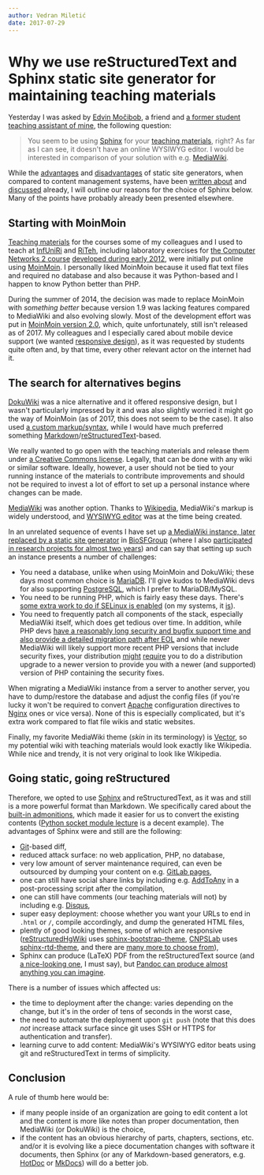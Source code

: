 ```yaml
---
author: Vedran Miletić
date: 2017-07-29
---
```


# Why we use reStructuredText and Sphinx static site generator for maintaining teaching materials

Yesterday I was asked by [Edvin Močibob](https://edvin.me/), a friend and [a former student teaching assistant of mine](../people.md#former-students), the following question:

> You seem to be using [Sphinx](https://www.sphinx-doc.org/) for your [teaching materials](../../hr/nastava/index.md), right? As far as I can see, it doesn't have an online WYSIWYG editor. I would be interested in comparison of your solution with e.g. [MediaWiki](https://www.mediawiki.org/).

While the [advantages](https://www.sitepoint.com/7-reasons-use-static-site-generator/) and [disadvantages](https://www.sitepoint.com/7-reasons-not-use-static-site-generator/) of static site generators, when compared to content management systems, have been [written about](https://www.stevestreeting.com/2016/06/12/converting-this-blog-from-wordpress-to-hugo/) and [discussed](https://news.ycombinator.com/item?id=896634) already, I will outline our reasons for the choice of Sphinx below. Many of the points have probably already been presented elsewhere.

## Starting with MoinMoin

[Teaching materials](../../hr/nastava/index.md) for the courses some of my colleagues and I used to teach at [InfUniRi](https://www.inf.uniri.hr/) and [RiTeh](http://www.riteh.uniri.hr/), including laboratory exercises for [the Computer Networks 2 course](../../hr/nastava/kolegiji/RM2.md) [developed during early 2012](../../hr/istrazivanje-i-razvoj.md#razvoj-e-kolegija-racunalne-mreze-2-na-sveucilistu-u-rijeci-u-akademskoj-20112012-godini), were initially put online using [MoinMoin](https://moinmo.in/). I personally liked MoinMoin because it used flat text files and required no database and also because it was Python-based and I happen to know Python better than PHP.

During the summer of 2014, the decision was made to replace MoinMoin with *something better* because version 1.9 was lacking features compared to MediaWiki and also evolving slowly. Most of the development effort was put in [MoinMoin version 2.0](https://moin-20.readthedocs.io/), which, quite unfortunately, still isn't released as of 2017. My colleagues and I especially cared about mobile device support (we wanted [responsive design](https://en.wikipedia.org/wiki/Responsive_web_design)), as it was requested by students quite often and, by that time, every other relevant actor on the internet had it.

## The search for alternatives begins

[DokuWiki](https://www.dokuwiki.org/) was a nice alternative and it offered responsive design, but I wasn't particularly impressed by it and was also slightly worried it might go the way of MoinMoin (as of 2017, this does not seem to be the case). It also used [a custom markup/syntax](https://www.dokuwiki.org/wiki:syntax), while I would have much preferred something [Markdown](https://daringfireball.net/projects/markdown/)/[reStructuredText](https://docutils.sourceforge.io/rst.html)-based.

We really wanted to go open with the teaching materials and release them under [a Creative Commons license](https://creativecommons.org/choose/). Legally, that can be done with any wiki or similar software. Ideally, however, a user should not be tied to your running instance of the materials to contribute improvements and should not be required to invest a lot of effort to set up a personal instance where changes can be made.

[MediaWiki](https://www.mediawiki.org/) was another option. Thanks to [Wikipedia](https://www.wikipedia.org/), MediaWiki's markup is widely understood, and [WYSIWYG editor](https://www.mediawiki.org/wiki/WYSIWYG_editor) was at the time being created.

In an unrelated sequence of events I have set up [a MediaWiki instance, later replaced by a static site generator](https://svedruziclab.github.io/software.html) in [BioSFGroup](https://svedruziclab.github.io/group.html) (where I also [participated in research projects for almost two years](2015-07-28-joys-and-pains-of-interdisciplinary-research.md)) and can say that setting up such an instance presents a number of challenges:

- You need a database, unlike when using MoinMoin and DokuWiki; these days most common choice is [MariaDB](https://mariadb.org/). I'll give kudos to MediaWiki devs for also supporting [PostgreSQL](https://www.postgresql.org/), which I prefer to MariaDB/MySQL.
- You need to be running PHP, which is fairly easy these days. There's [some extra work to do if SELinux is enabled](https://www.mediawiki.org/wiki/SELinux) (on my systems, it [is](https://stopdisablingselinux.com/)).
- You need to frequently patch all components of the stack, especially MediaWiki itself, which does get tedious over time. In addition, while PHP devs [have a reasonably long security and bugfix support time and also provide a detailed migration path after EOL](https://secure.php.net/eol.php) and while newer MediaWiki will likely support more recent PHP versions that include security fixes, your distribution [might](https://security-tracker.debian.org/tracker/source-package/php5) [require](https://security-tracker.debian.org/tracker/source-package/php7.0) you to do a distribution upgrade to a newer version to provide you with a newer (and supported) version of PHP containing the security fixes.

When migrating a MediaWiki instance from a server to another server, you have to dump/restore the database and adjust the config files (if you're lucky it won't be required to convert [Apache](https://httpd.apache.org/) configuration directives to [Nginx](https://nginx.org/) ones or vice versa). None of this is especially complicated, but it's extra work compared to flat file wikis and static websites.

Finally, my favorite MediaWiki theme (*skin* in its terminology) is [Vector](https://www.mediawiki.org/wiki/Skin:Vector), so my potential wiki with teaching materials would look exactly like Wikipedia. While nice and trendy, it is not very original to look like Wikipedia.

## Going static, going reStructured

Therefore, we opted to use [Sphinx](https://www.sphinx-doc.org/) and reStructuredText, as it was and still is a more powerful format than Markdown. We specifically cared about the [built-in admonitions](https://www.sphinx-doc.org/en/stable/rest.html#directives), which made it easier for us to convert the existing contents ([Python socket module lecture](../../hr/nastava/materijali/python-modul-socket.md) is a decent example). The advantages of Sphinx were and still are the following:

- [Git](https://git-scm.com/)-based diff,
- reduced attack surface: no web application, PHP, no database,
- very low amount of server maintenance required, can even be outsourced by dumping your content on e.g. [GitLab pages](https://docs.gitlab.com/ee/user/project/pages/index.html),
- one can still have social share links by including e.g. [AddToAny](https://www.addtoany.com/) in a post-processing script after the compilation,
- one can still have comments (our teaching materials will not) by including e.g. [Disqus](https://disqus.com/),
- super easy deployment: choose whether you want your URLs to end in `.html` or `/`, compile accordingly, and dump the generated HTML files,
- plently of good looking themes, some of which are responsive ([reStructuredHgWiki](../../hr/povijest.md#restructuredtext-sphinx-i-bootstrap) uses [sphinx-bootstrap-theme](https://ryan-roemer.github.io/sphinx-bootstrap-theme/), [CNPSLab](../../hr/povijest.md#laboratorij-za-racunalne-mreze-paralelizaciju-i-simulaciju) uses [sphinx-rtd-theme](https://docs.readthedocs.io/en/latest/theme.html), and there are [many more to choose from](https://github.com/search?q=sphinx+theme)),
- Sphinx can produce (LaTeX) PDF from the reStructuredText source (and [a nice-looking one](https://www.sphinx-doc.org/_/downloads/en/master/pdf/), I must say), but [Pandoc can produce almost anything you can imagine](https://pandoc.org/).

There is a number of issues which affected us:

- the time to deployment after the change: varies depending on the change, but it's in the order of tens of seconds in the worst case,
- the need to automate the deployment upon `git push` (note that this does *not* increase attack surface since git uses SSH or HTTPS for authentication and transfer).
- learning curve to add content: MediaWiki's WYSIWYG editor beats using git and reStructuredText in terms of simplicity.

## Conclusion

A rule of thumb here would be:

- if many people inside of an organization are going to edit content a lot and the content is more like notes than proper documentation, then MediaWiki (or DokuWiki) is the choice,
- if the content has an obvious hierarchy of parts, chapters, sections, etc. and/or it is evolving like a piece documentation changes with software it documents, then Sphinx (or any of Markdown-based generators, e.g. [HotDoc](https://hotdoc.github.io/) or [MkDocs](https://www.mkdocs.org/)) will do a better job.
